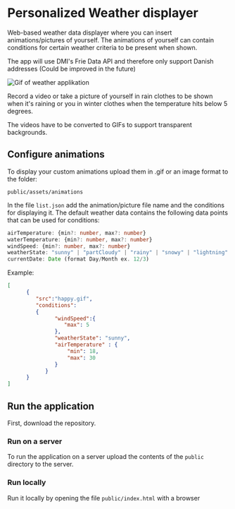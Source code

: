 # Personalized Weather displayer

Web-based weather data displayer where you can insert animations/pictures of yourself. The animations of yourself can contain conditions for certain weather criteria to be present when shown. 

The app will use DMI's Frie Data API and therefore only support Danish addresses (Could be improved in the future)

![Gif of weather applikation](https://github.com/JonasStjerne/personalized-weather-displayer/blob/main/displayer.gif)

Record a video or take a picture of yourself in rain clothes to be shown when it's raining or you in winter clothes when the temperature hits below 5 degrees.

The videos have to be converted to GIFs to support transparent backgrounds. 

## Configure animations
To display your custom animations upload them in .gif or an image format to the folder:

`public/assets/animations`

In the file `list.json` add the animation/picture file name and the conditions for displaying it.
The default weather data contains the following data points that can be used for conditions:

```typescript
airTemperature: {min?: number, max?: number}
waterTemperature: {min?: number, max?: number}
windSpeed: {min?: number, max?: number}
weatherState: "sunny" | "partCloudy" | "rainy" | "snowy" | "lightning"
currentDate: Date (format Day/Month ex. 12/3)
```

Example:

```JSON
[
      {
         "src":"happy.gif",
         "conditions": 
         {
               "windSpeed":{
                  "max": 5
               },
               "weatherState": "sunny",
               "airTemperature" : {
                   "min": 18,
                   "max": 30
               }
            }
      }
]
```

## Run the application
First, download the repository.

### Run on a server
To run the application on a server upload the contents of the `public` directory to the server.

### Run locally
Run it locally by opening the file `public/index.html` with a browser

